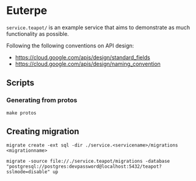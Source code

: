 # Euterpe

``service.teapot/`` is an example service that aims to demonstrate as much functionality as possible.

Following the following conventions on API design:
- https://cloud.google.com/apis/design/standard_fields
- https://cloud.google.com/apis/design/naming_convention

## Scripts

### Generating from protos

```shell
make protos
```

## Creating migration

```shell
migrate create -ext sql -dir ./service.<servicename>/migrations <migrationname>
```

```shell
migrate -source file://./service.teapot/migrations -database "postgresql://postgres:devpassword@localhost:5432/teapot?sslmode=disable" up

```